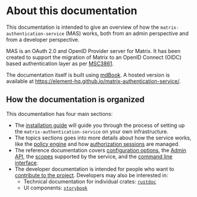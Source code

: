 # About this documentation

This documentation is intended to give an overview of how the `matrix-authentication-service` (MAS) works, both from an admin perspective and from a developer perspective.

MAS is an OAuth 2.0 and OpenID Provider server for Matrix.
It has been created to support the migration of Matrix to an OpenID Connect (OIDC) based authentication layer as per [MSC3861](https://github.com/matrix-org/matrix-doc/pull/3861).

The documentation itself is built using [mdBook](https://rust-lang.github.io/mdBook/).
A hosted version is available at <https://element-hq.github.io/matrix-authentication-service/>.

## How the documentation is organized

This documentation has four main sections:

- The [installation guide](./setup/README.md) will guide you through the process of setting up the `matrix-authentication-service` on your own infrastructure.
- The topics sections goes into more details about how the service works, like the [policy engine](./topics/policy.md) and how [authorization sessions](./topics/authorization.md) are managed.
- The reference documentation covers [configuration options](./reference/configuration.md), the [Admin API](./api/index.html), the [scopes](./reference/scopes.md) supported by the service, and the [command line interface](./reference/cli/).
- The developer documentation is intended for people who want to [contribute to the project](./development/contributing.md). Developers may also be interested in:
  - Technical documentation for individual crates: [`rustdoc`](./rustdoc/mas_handlers/)
  - UI components: [`storybook`](./storybook/)
